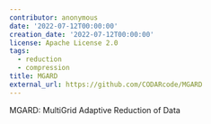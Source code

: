 ```yaml
---
contributor: anonymous
date: '2022-07-12T00:00:00'
creation_date: '2022-07-12T00:00:00'
license: Apache License 2.0
tags:
  - reduction
  - compression
title: MGARD
external_url: https://github.com/CODARcode/MGARD
---
```


MGARD: MultiGrid Adaptive Reduction of Data
